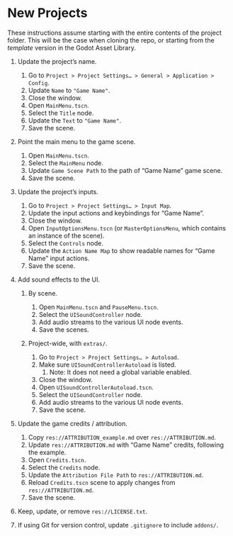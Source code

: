 # New Projects

These instructions assume starting with the entire contents of the project folder. This will be the case when cloning the repo, or starting from the *template* version in the Godot Asset Library.
  

1.  Update the project’s name.
    

    1.  Go to `Project > Project Settings… > General > Application > Config`.
    2.  Update `Name` to `"Game Name"`.
    3.  Close the window.
    4.  Open `MainMenu.tscn`.
    5.  Select the `Title` node.
    6.  Update the `Text` to `"Game Name"`.
    7.  Save the scene.


2.  Point the main menu to the game scene.
    

    1.  Open `MainMenu.tscn`.
    2.  Select the `MainMenu` node.
    3.  Update `Game Scene Path` to the path of “Game Name” game scene.
    4.  Save the scene.


3.  Update the project’s inputs.
    

    1.  Go to `Project > Project Settings… > Input Map`.
    2.  Update the input actions and keybindings for “Game Name”.
    3.  Close the window.
    4.  Open `InputOptionsMenu.tscn` (or `MasterOptionsMenu`, which contains an instance of the scene).
    5.  Select the `Controls` node.
    6.  Update the `Action Name Map` to show readable names for “Game Name” input actions.
    7.  Save the scene.
    

4.  Add sound effects to the UI.


    1.  By scene.


        1.  Open `MainMenu.tscn` and `PauseMenu.tscn`.
        2.  Select the `UISoundController` node.
        3.  Add audio streams to the various UI node events.
        4.  Save the scenes.
   
   
    2.  Project-wide, with `extras/`.


        1.  Go to `Project > Project Settings… > Autoload`.
        2.  Make sure `UISoundControllerAutoload` is listed.
            1.  Note: It does not need a global variable enabled.
        3.  Close the window.        
        4.  Open `UISoundControllerAutoload.tscn`.
        5.  Select the `UISoundController` node.
        6.  Add audio streams to the various UI node events.
        7.  Save the scene.


5.  Update the game credits / attribution.
    

    1. Copy `res://ATTRIBUTION_example.md` over `res://ATTRIBUTION.md`.
    2.  Update `res://ATTRIBUTION.md` with “Game Name” credits, following the example.
    3.  Open `Credits.tscn`.
    4.  Select the `Credits` node.
    5.  Update the `Attribution File Path` to `res://ATTRIBUTION.md`.
    6.  Reload `Credits.tscn` scene to apply changes from `res://ATTRIBUTION.md`.
    7.  Save the scene.

6.  Keep, update, or remove `res://LICENSE.txt`.

7.  If using Git for version control, update `.gitignore` to include `addons/`.
   